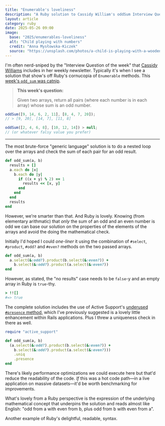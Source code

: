 ```yaml
---
title: "Enumerable's loveliness"
description: "A Ruby solution to Cassidy William's oddSum Interview Question"
layout: article
category: ruby
date: 2025-05-26 09:00
image:
  base: "2025/enumerables-loveliness"
  alt: "Child playing with numbers"
  credit: "Anna Mysłowska-Kiczek"
  source: "https://unsplash.com/photos/a-child-is-playing-with-a-wooden-toy-s7nHwCnq3c8"
---
```


I'm often nerd-sniped by the "Interview Question of the week" that [Cassidy Williams](https://cassidoo.co/) includes in her weekly newsletter. Typically it's when I see a solution that show's off Ruby's cornucopia of `Enumerable` methods. This [week's `odd_sum` was catnip](https://buttondown.com/cassidoo/archive/false-expectations-take-away-joy-sandra-bullock/).

> **This week's question:**
>
> Given two arrays, return all pairs (where each number is in each array) whose sum is an odd number.

```js
oddSum([9, 14, 6, 2, 11], [8, 4, 7, 20]);
// > [9, 20], [14, 7], [11, 8]

oddSum([2, 4, 6, 8], [10, 12, 14]) > null;
// (or whatever falsy value you prefer)
```

---

The most brute-force "generic language" solution is to do a nested loop over the arrays and check the sum of each pair for an odd result.

```ruby
def odd_sum(a, b)
  results = []
  a.each do |x|
    b.each do |y|
      if ((x + y) % 2) == 1
        results << [x, y]
      end
    end
  end
  results
end
```

However, we're smarter than that. And Ruby is lovely. Knowing (from elementary arithmatic) that _only_ the sum of an odd and an even number is odd we can base our solution on the properties of the elements of the arrays and avoid the doing the mathematical check.

Initially I'd hoped I could _one-liner_ it using the combination of `#select`, `#product`, `#odd?` and `#even?` methods on the two passed arrays.

```ruby
def odd_sum(a, b)
  a.select(&:odd?).product(b.select(&:even?)) +
    b.select(&:odd?).product(a.select(&:even?))
end
```

However, as stated, the "no results" case needs to be `false`-y and an empty array in Ruby is `true`-thy.

```ruby
> !![]
#=> true
```

The complete solution includes the use of Active Support's [underused `#presence` method](/ruby/use-the-presence-method), which I've previously suggested is a lovely little enhancement within Rails applications. Plus I threw a uniqueness check in there as well.

```ruby
require "active_support"

def odd_sum(a, b)
  (a.select(&:odd?).product(b.select(&:even?)) +
    b.select(&:odd?).product(a.select(&:even?)))
    .uniq
    .presence
end
```

There's likely performance optimizations we could execute here but that'd reduce the readability of the code. _If_ this was a hot code path—in a live application on massive datasets—it'd be worth benchmarking for improvements.

What's lovely from a Ruby perspective is the expression of the underlying mathematical concept that underpins the solution and reads almost like English: "odd from a with even from b, plus odd from b with even from a".

Another example of Ruby's delightful, readable, syntax.
